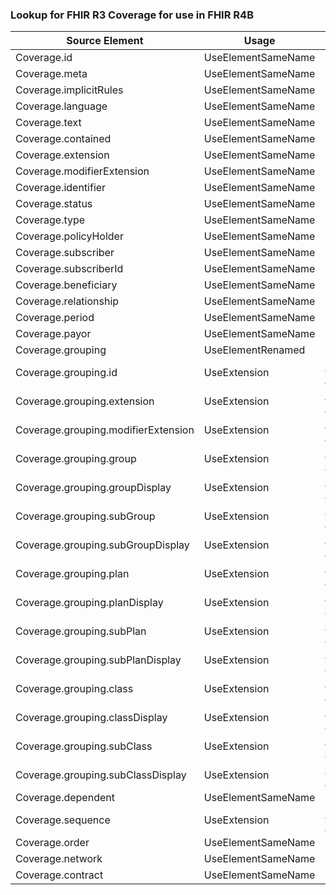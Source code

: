 ### Lookup for FHIR R3 Coverage for use in FHIR R4B

| Source Element | Usage | Target |
| -------------- | ----- | ------ |
| Coverage.id | UseElementSameName | Coverage.id |
| Coverage.meta | UseElementSameName | Coverage.meta |
| Coverage.implicitRules | UseElementSameName | Coverage.implicitRules |
| Coverage.language | UseElementSameName | Coverage.language |
| Coverage.text | UseElementSameName | Coverage.text |
| Coverage.contained | UseElementSameName | Coverage.contained |
| Coverage.extension | UseElementSameName | Coverage.extension |
| Coverage.modifierExtension | UseElementSameName | Coverage.modifierExtension |
| Coverage.identifier | UseElementSameName | Coverage.identifier |
| Coverage.status | UseElementSameName | Coverage.status |
| Coverage.type | UseElementSameName | Coverage.type |
| Coverage.policyHolder | UseElementSameName | Coverage.policyHolder |
| Coverage.subscriber | UseElementSameName | Coverage.subscriber |
| Coverage.subscriberId | UseElementSameName | Coverage.subscriberId |
| Coverage.beneficiary | UseElementSameName | Coverage.beneficiary |
| Coverage.relationship | UseElementSameName | Coverage.relationship |
| Coverage.period | UseElementSameName | Coverage.period |
| Coverage.payor | UseElementSameName | Coverage.payor |
| Coverage.grouping | UseElementRenamed | Coverage.class |
| Coverage.grouping.id | UseExtension | http://hl7.org/fhir/3.0/StructureDefinition/extension-Coverage.grouping.id |
| Coverage.grouping.extension | UseExtension | http://hl7.org/fhir/3.0/StructureDefinition/extension-Coverage.grouping.extension |
| Coverage.grouping.modifierExtension | UseExtension | http://hl7.org/fhir/3.0/StructureDefinition/extension-Coverage.grouping.modifierExtension |
| Coverage.grouping.group | UseExtension | http://hl7.org/fhir/3.0/StructureDefinition/extension-Coverage.grouping.group |
| Coverage.grouping.groupDisplay | UseExtension | http://hl7.org/fhir/3.0/StructureDefinition/extension-Coverage.grouping.groupDisplay |
| Coverage.grouping.subGroup | UseExtension | http://hl7.org/fhir/3.0/StructureDefinition/extension-Coverage.grouping.subGroup |
| Coverage.grouping.subGroupDisplay | UseExtension | http://hl7.org/fhir/3.0/StructureDefinition/extension-Coverage.grouping.subGroupDisplay |
| Coverage.grouping.plan | UseExtension | http://hl7.org/fhir/3.0/StructureDefinition/extension-Coverage.grouping.plan |
| Coverage.grouping.planDisplay | UseExtension | http://hl7.org/fhir/3.0/StructureDefinition/extension-Coverage.grouping.planDisplay |
| Coverage.grouping.subPlan | UseExtension | http://hl7.org/fhir/3.0/StructureDefinition/extension-Coverage.grouping.subPlan |
| Coverage.grouping.subPlanDisplay | UseExtension | http://hl7.org/fhir/3.0/StructureDefinition/extension-Coverage.grouping.subPlanDisplay |
| Coverage.grouping.class | UseExtension | http://hl7.org/fhir/3.0/StructureDefinition/extension-Coverage.grouping.class |
| Coverage.grouping.classDisplay | UseExtension | http://hl7.org/fhir/3.0/StructureDefinition/extension-Coverage.grouping.classDisplay |
| Coverage.grouping.subClass | UseExtension | http://hl7.org/fhir/3.0/StructureDefinition/extension-Coverage.grouping.subClass |
| Coverage.grouping.subClassDisplay | UseExtension | http://hl7.org/fhir/3.0/StructureDefinition/extension-Coverage.grouping.subClassDisplay |
| Coverage.dependent | UseElementSameName | Coverage.dependent |
| Coverage.sequence | UseExtension | http://hl7.org/fhir/3.0/StructureDefinition/extension-Coverage.sequence |
| Coverage.order | UseElementSameName | Coverage.order |
| Coverage.network | UseElementSameName | Coverage.network |
| Coverage.contract | UseElementSameName | Coverage.contract |
